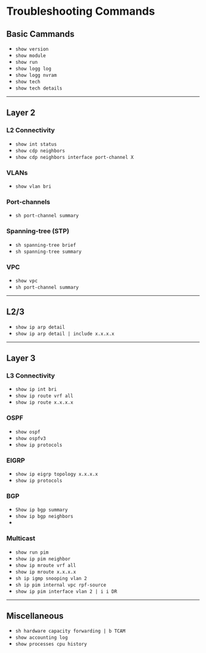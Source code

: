 # Troubleshooting Commands
## Basic Cammands
- `show version`
- `show module`
- `show run`
- `show logg log`
- `show logg nvram`
- `show tech`
- `show tech details`

----
## Layer 2

### L2 Connectivity
- `show int status`
- `show cdp neighbors`
- `show cdp neighbors interface port-channel X`

### VLANs
- `show vlan bri`

### Port-channels
- `sh port-channel summary`

### Spanning-tree (STP)
- `sh spanning-tree brief`
- `sh spanning-tree summary `

### VPC
- `show vpc`
- `sh port-channel summary`
----
## L2/3
- `show ip arp detail`
- `show ip arp detail | include x.x.x.x`
----
## Layer 3
### L3 Connectivity
- `show ip int bri`
- `show ip route vrf all`
- `show ip route x.x.x.x`



### OSPF
- `show ospf`
- `show ospfv3`
- `show ip protocols`

### EIGRP
- `show ip eigrp topology x.x.x.x`
- `show ip protocols`

### BGP
- `Show ip bgp summary`
- `show ip bgp neighbors`
- 

### Multicast
- `show run pim`
- `show ip pim neighbor`
- `show ip mroute vrf all`
- `show ip mroute x.x.x.x`
- `sh ip igmp snooping vlan 2`
- `sh ip pim internal vpc rpf-source `
- `show ip pim interface vlan 2 | i i DR`
----
## Miscellaneous
- `sh hardware capacity forwarding | b TCAM`
- `show accounting log`
- `show processes cpu history `


